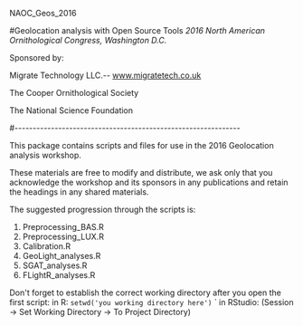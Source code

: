 NAOC_Geos_2016

#Geolocation analysis with Open Source Tools
_2016 North American Ornithological Congress, Washington D.C._

Sponsored by: 

Migrate Technology LLC.-- www.migratetech.co.uk

The Cooper Ornithological Society

The National Science Foundation

#--------------------------------------------------------------

This package contains scripts and files for use in the 2016 Geolocation analysis workshop.

These materials are free to modify and distribute, we ask only that you acknowledge the workshop and its sponsors in any publications and retain the headings in any shared materials. 

The suggested progression through the scripts  is:
 1) Preprocessing_BAS.R
 2) Preprocessing_LUX.R
 3) Calibration.R
 4) GeoLight_analyses.R
 5) SGAT_analyses.R
 6) FLightR_analyses.R

Don't forget to establish the correct working directory after you open the first script:
in R: `setwd('you working directory here')`
`
in RStudio: (Session -> Set Working Directory -> To Project Directory)




